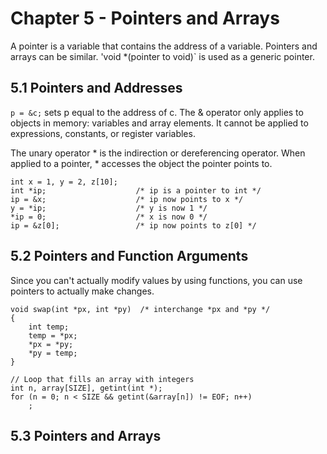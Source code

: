 # Chapter 5 - Pointers and Arrays

A pointer is a variable that contains the address of a variable. Pointers and
arrays can be similar. 'void *(pointer to void)` is used as a generic pointer.

## 5.1 Pointers and Addresses

`p = &c;` sets p equal to the address of c. The & operator only applies to
objects in memory: variables and array elements. It cannot be applied to expressions,
constants, or register variables.

The unary operator * is the indirection or dereferencing operator. When applied
to a pointer, * accesses the object the pointer points to.

```
int x = 1, y = 2, z[10];
int *ip;                    /* ip is a pointer to int */
ip = &x;                    /* ip now points to x */
y = *ip;                    /* y is now 1 */
*ip = 0;                    /* x is now 0 */
ip = &z[0];                 /* ip now points to z[0] */
```

## 5.2 Pointers and Function Arguments

Since you can't actually modify values by using functions, you can use pointers
to actually make changes.

```
void swap(int *px, int *py)  /* interchange *px and *py */
{
    int temp;
    temp = *px;
    *px = *py;
    *py = temp;
}

// Loop that fills an array with integers
int n, array[SIZE], getint(int *);
for (n = 0; n < SIZE && getint(&array[n]) != EOF; n++)
    ;
```

## 5.3 Pointers and Arrays


